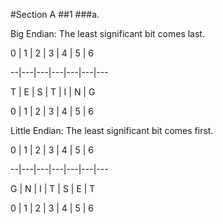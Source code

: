 #Section A
##1
###a.

Big Endian: The least significant bit comes last.

0 | 1 | 2 | 3 | 4 | 5 | 6 

--|---|---|---|---|---|---

T | E | S | T | I | N | G 

0 | 1 | 2 | 3 | 4 | 5 | 6 


Little Endian: The least significant bit comes first.

0 | 1 | 2 | 3 | 4 | 5 | 6 

--|---|---|---|---|---|---

G | N | I | T | S | E | T 

0 | 1 | 2 | 3 | 4 | 5 | 6 


